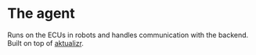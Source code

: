 # The agent

Runs on the ECUs in robots and handles communication with the backend. Built on top of [aktualizr](https://github.com/uptane/aktualizr).